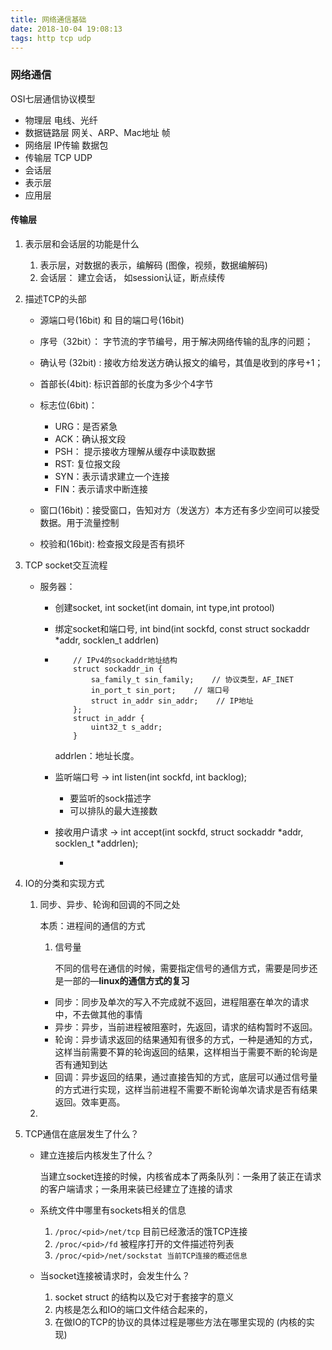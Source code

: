 ```yaml
---
title: 网络通信基础
date: 2018-10-04 19:08:13
tags: http tcp udp
---
```


### 网络通信

OSI七层通信协议模型

- 物理层 电线、光纤
- 数据链路层 网关、ARP、Mac地址 帧
- 网络层 IP传输 数据包
- 传输层 TCP UDP
- 会话层 
- 表示层
- 应用层

#### 传输层

1. 表示层和会话层的功能是什么

   1. 表示层，对数据的表示，编解码 (图像，视频，数据编解码)
   2. 会话层： 建立会话， 如session认证，断点续传

2. 描述TCP的头部

   - 源端口号(16bit) 和 目的端口号(16bit)

   - 序号（32bit）： 字节流的字节编号，用于解决网络传输的乱序的问题；
   - 确认号 (32bit) :  接收方给发送方确认报文的编号，其值是收到的序号+1；
   - 首部长(4bit): 标识首部的长度为多少个4字节
   - 标志位(6bit)：
     - URG：是否紧急
     - ACK：确认报文段
     - PSH： 提示接收方理解从缓存中读取数据
     - RST: 复位报文段
     - SYN：表示请求建立一个连接
     - FIN：表示请求中断连接
   - 窗口(16bit)：接受窗口，告知对方（发送方）本方还有多少空间可以接受数据。用于流量控制
   - 校验和(16bit): 检查报文段是否有损坏

3. TCP socket交互流程

   - 服务器：

     - 创建socket, int socket(int domain, int type,int protool)

     - 绑定socket和端口号, int bind(int sockfd, const struct sockaddr *addr, socklen_t addrlen)

     - ```
           // IPv4的sockaddr地址结构
           struct sockaddr_in {
               sa_family_t sin_family;    // 协议类型，AF_INET
               in_port_t sin_port;    // 端口号
               struct in_addr sin_addr;    // IP地址
           };
           struct in_addr {
               uint32_t s_addr;
           }
       ```

       addrlen：地址长度。

     - 监听端口号 -> int listen(int sockfd, int backlog);

       - 要监听的sock描述字
       - 可以排队的最大连接数

     - 接收用户请求 -> int accept(int sockfd, struct sockaddr *addr, socklen_t *addrlen);

       - 

4. IO的分类和实现方式

   1. 同步、异步、轮询和回调的不同之处

      本质：进程间的通信的方式

       1. 信号量

          不同的信号在通信的时候，需要指定信号的通信方式，需要是同步还是一部的—**linux的通信方式的复习**

      - 同步：同步及单次的写入不完成就不返回，进程阻塞在单次的请求中，不去做其他的事情
      - 异步：异步，当前进程被阻塞时，先返回，请求的结构暂时不返回。
      - 轮询：异步请求返回的结果通知有很多的方式，一种是通知的方式，这样当前需要不算的轮询返回的结果，这样相当于需要不断的轮询是否有通知到达
      - 回调：异步返回的结果，通过直接告知的方式，底层可以通过信号量的方式进行实现，这样当前进程不需要不断轮询单次请求是否有结果返回。效率更高。

   2. 

5. TCP通信在底层发生了什么？

   - 建立连接后内核发生了什么？

     当建立socket连接的时候，内核省成本了两条队列：一条用了装正在请求的客户端请求；一条用来装已经建立了连接的请求

   - 系统文件中哪里有sockets相关的信息

     1. `/proc/<pid>/net/tcp` 目前已经激活的饿TCP连接
     2. `/proc/<pid>/fd` 被程序打开的文件描述符列表
     3. `/proc/<pid>/net/sockstat 当前TCP连接的概述信息`

   - 当socket连接被请求时，会发生什么？
     1. socket struct 的结构以及它对于套接字的意义
     2. 内核是怎么和IO的端口文件结合起来的，
     3. 在做IO的TCP的协议的具体过程是哪些方法在哪里实现的 (内核的实现)
